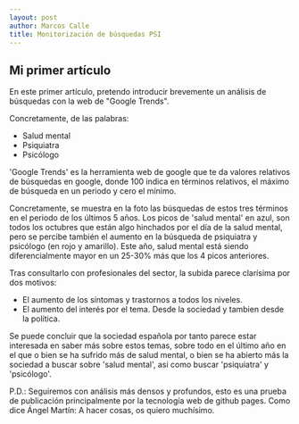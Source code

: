 ```yaml
---
layout: post
author: Marcos Calle
title: Monitorización de búsquedas PSI
---
```


## Mi primer artículo

<script type="text/javascript" src="https://ssl.gstatic.com/trends_nrtr/2674_RC03/embed_loader.js"></script> <script type="text/javascript"> trends.embed.renderExploreWidget("TIMESERIES", {"comparisonItem":[{"keyword":"salud mental","geo":"ES","time":"today 5-y"},{"keyword":"psiquiatra","geo":"ES","time":"today 5-y"},{"keyword":"psicologo","geo":"ES","time":"today 5-y"}],"category":0,"property":""}, {"exploreQuery":"date=today%205-y&geo=ES&q=salud%20mental,psiquiatra,psicologo","guestPath":"https://trends.google.es:443/trends/embed/"}); </script>

En este primer artículo, pretendo introducir brevemente un análisis de búsquedas con la web de "Google Trends".

Concretamente, de las palabras:

- Salud mental
- Psiquiatra
- Psicólogo

'Google Trends' es la herramienta web de google que te da valores relativos de búsquedas en google, donde 100 indica en términos relativos, el máximo de búsqueda en un periodo y cero el mínimo.

Concretamente, se muestra en la foto las búsquedas de estos tres términos en el periodo de los últimos 5 años. Los picos de 'salud mental' en azul, son todos los octubres que están algo hinchados por el día de la salud mental, pero se percibe también el aumento en la búsqueda de psiquiatra y psicólogo (en rojo y amarillo). Este año, salud mental está siendo diferencialmente mayor en un 25-30% más que los 4 picos anteriores.

Tras consultarlo con profesionales del sector, la subida parece clarísima por dos motivos:

- El aumento de los síntomas y trastornos a todos los niveles.
- El aumento del interés por el tema. Desde la sociedad y tambien desde la política.

Se puede concluir que la sociedad española por tanto parece estar interesada en saber más sobre estos temas, sobre todo en el último año en el que o bien se ha sufrido más de salud mental, o bien se ha abierto más la sociedad a buscar sobre 'salud mental', asi como buscar 'psiquiatra' y 'psicólogo'.

P.D.: Seguiremos con análisis más densos y profundos, esto es una prueba de publicación principalmente por la tecnología web de github pages.
Como dice Ángel Martín: A hacer cosas, os quiero muchísimo.